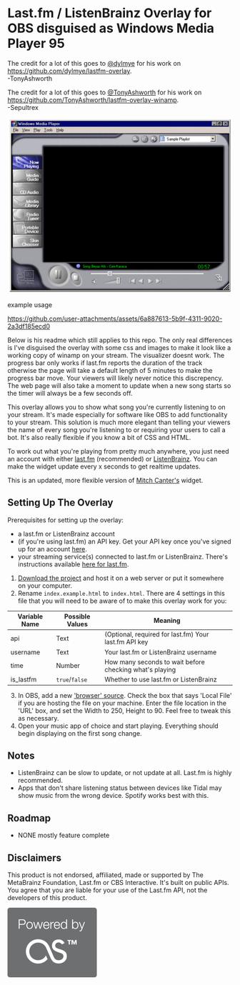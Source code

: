 # Last.fm / ListenBrainz Overlay for OBS disguised as Windows Media Player 95

The credit for a lot of this goes to [@dylmye](https://github.com/dylmye) for his work on https://github.com/dylmye/lastfm-overlay.
<br>-TonyAshworth

The credit for a lot of this goes to [@TonyAshworth](https://github.com/TonyAshworth) for his work on https://github.com/TonyAshworth/lastfm-overlay-winamp.
<br>-Sepultrex


![This is how the overlay looks in OBS.](images/wmp_preview.png)


example usage

https://github.com/user-attachments/assets/6a887613-5b9f-4311-9020-2a3df185ecd0

Below is his readme which still applies to this repo. The only real differences is I've disguised the overlay with some css and images to make it look like a working copy of winamp on your stream. The visualizer doesnt work. The progress bar only works if last.fm reports the duration of the track otherwise the page will take a default length of 5 minutes to make the progress bar move. Your viewers will likely never notice this discrepency. The web page will also take a moment to update when a new song starts so the timer will always be a few seconds off.

This overlay allows you to show what song you're currently listening to on your stream. It's made especially for software like OBS to add functionality to your stream. This solution is much more elegant than telling your viewers the name of every song you're listening to or requiring your users to call a bot. It's also really flexible if you know a bit of CSS and HTML.

To work out what you're playing from pretty much anywhere, you just need an account with either [last.fm](https://last.fm) (recommended) or [ListenBrainz](https://listenbrainz.org). You can make the widget update every x seconds to get realtime updates.

This is an updated, more flexible version of [Mitch Canter's](https://github.com/thatmitchcanter/twitch-overlay-for-spotify) widget.

## Setting Up The Overlay

Prerequisites for setting up the overlay:

- a last.fm or ListenBrainz account
- (if you're using last.fm) an API key. Get your API key once you've signed up for an account [here](https://www.last.fm/api/account/create).
- your streaming service(s) connected to last.fm or ListenBrainz. There's instructions available [here for last.fm](https://www.last.fm/about/trackmymusic).

1. [Download the project](https://github.com/dylmye/lastfm-overlay/archive/master.zip) and host it on a web server or put it somewhere on your computer.
2. Rename `index.example.html` to `index.html`. There are 4 settings in this file that you will need to be aware of to make this overlay work for you:

| Variable Name | Possible Values | Meaning                                                 |
| ------------- | --------------- | ------------------------------------------------------- |
| api           | Text            | (Optional, required for last.fm) Your last.fm API key   |
| username      | Text            | Your last.fm or ListenBrainz username                   |
| time          | Number          | How many seconds to wait before checking what's playing |
| is_lastfm     | `true`/`false`  | Whether to use last.fm or ListenBrainz                  |

3. In OBS, add a new ['browser' source](https://obsproject.com/wiki/Sources-Guide#browsersource). Check the box that says 'Local File' if you are hosting the file on your machine. Enter the file location in the 'URL' box, and set the Width to 250, Height to 90. Feel free to tweak this as necessary.
4. Open your music app of choice and start playing. Everything should begin displaying on the first song change.

## Notes

- ListenBrainz can be slow to update, or not update at all. Last.fm is highly recommended.
- Apps that don't share listening status between devices like Tidal may show music from the wrong device. Spotify works best with this.

## Roadmap

- NONE mostly feature complete

## Disclaimers

This product is not endorsed, affiliated, made or supported by The MetaBrainz Foundation, Last.fm or CBS Interactive. It's built on public APIs. You agree that you are liable for your use of the Last.fm API, not the developers of this product.

![Powered by audioscrobbler](powered-by-audioscrobbler.png)
